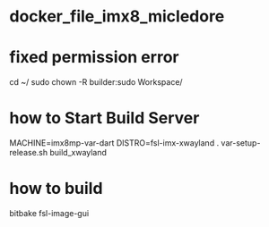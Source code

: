 # docker_file_imx8_micledore

# fixed permission error
cd ~/
sudo chown -R builder:sudo Workspace/

# how to Start Build Server
MACHINE=imx8mp-var-dart DISTRO=fsl-imx-xwayland . var-setup-release.sh build_xwayland

# how to build 
bitbake fsl-image-gui